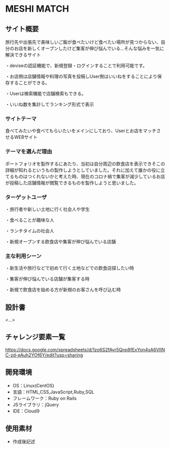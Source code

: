 # MESHI MATCH

## サイト概要
旅行先や出張先で美味しいご飯が食べたいけど食べたい場所が見つからない、自分のお店を新しくオープンしたけど集客が伸び悩んでいる…そんな悩みを一気に解決できるサイト

・deviseの認証機能で、新規登録・ログインすることで利用可能です。

・お店側は店舗情報や料理の写真を投稿しUser側はいいねをすることにより保存することができる。

・Userは検索機能で店舗検索もできる。

・いいね数を集計してランキング形式で表示
### サイトテーマ
食べてみたいや食べてもらいたいをメインにしており、Userとお店をマッチさせるWEBサイト
### テーマを選んだ理由
ポートフォリオを製作するにあたり、当初は自分周辺の飲食店を表示できそこの詳細が知れるというもの製作しようとしていました。それに加えて誰かの役に立てるものはつくれないかと考えた時、現在のコロナ禍で集客が減少しているお店が投稿した店舗情報が閲覧できるものを製作しようと思いました。

### ターゲットユーザ
・旅行者や新しい土地に行く社会人や学生

・食べることが趣味な人

・ランチタイムの社会人

・新規オープンする飲食店や集客が伸び悩んでいる店舗

### 主な利用シーン
・新生活や旅行などで初めて行く土地などでの飲食店探したい時

・集客が伸び悩んでいる店舗が集客する時

・新規で飲食店を始める方が新規のお客さんを呼び込む時

## 設計書
<...>

## チャレンジ要素一覧
<https://docs.google.com/spreadsheets/d/1zo6S2fAyr5Qnp8fExYon4sA6VIINC-zd-eAuh2YOf6Y/edit?usp=sharing>

## 開発環境
- OS：Linux(CentOS)
- 言語：HTML,CSS,JavaScript,Ruby,SQL
- フレームワーク：Ruby on Rails
- JSライブラリ：jQuery
- IDE：Cloud9

## 使用素材
- 作成後記述
